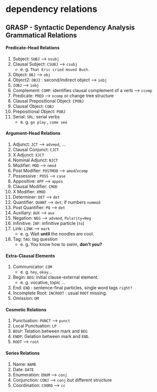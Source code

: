 # dependency relations

## GRASP - Syntactic Dependency Analysis Grammatical Relations 

#### **Predicate-Head Relations**

1. Subject: `SUBJ` --> `nsubj`
2. Clausal Subject: `CSUBJ` --> `csubj`
    - e. g. `That Eric cried moved Bush.` 
3. Object: `OBJ` --> `obj`
4. Object2: `OBJ2` : second/indirect object --> `iobj`
5. `IOBJ`  --> `iobj`
6. Complement: `COMP`: identifies clausal complement of a verb  --> `ccomp`
7. Predicate: `PRED` --> `xcomp` or change tree structure 
8. Clausal Prepositional Object: `CPOBJ`
9. Clausal Object: `COBJ`
10. Prepositional Object: `POBJ`
11. Serial: `SRL`: serial verbs
    - e. g. `go play` , `come see`

#### **Argument-Head Relations**

1. Adjunct: `JCT` --> `advmod`, ...
2. Clausal Conjunct: `CJCT`
3. X Adjunct: `XJCT`
4. Nominal Adjunct: `NJCT`
5. Modifier: `MOD` --> `nmod`
6. Post Modifier: `POSTMOD` --> `amod`/`xcomp`
7. Possessive : `POSS`  --> `case`
8. Appositive: `APP`  --> `appos`
9. Clausal Modifier: `CMOD`
10. X Modifier: `XMOD`
11. Determiner: `DET` --> `det`
12. Quantifier: `QUANT` --> `det`; if numbers `nummod`
13. Post Quantifier: `PQ` --> `det`
14. Auxiliary: `AUX` --> `aux`
15. Negation: `NEG` --> `advmod`, `Polarity=Neg`
16. Infinitive: `INF`: infinitive particle (`to`)
17. Link: `LINK`  --> `mark`
    - e. g. Wait **until** the noodles are cool.
18. Tag: `TAG`: tag question
    - e. g. You know how to swim, **don't you?**

#### **Extra-Clausal Elements**
1. Communicator: `COM` 
    - e. g. `hey`, `okay`...
2. Begin: `BEG`: initial clause-external element.
    - e. g. vocative, topic ...
3. End: `END` : sentence-final particles, single word tags `right?`
4. Incomplete Root: `INCROOT` : usual `ROOT` missing.
5. Omission: `OM`

#### **Cosmetic Relations**
1. Punctuation: `PUNCT` --> `punct`
2. Local Punctuation: `LP`
3. `BEGP`: Telation between  mark and `BEG`
4. `ENDP`: Gelation between mark and `END`.
5. `ROOT` --> `root`
    
#### **Series Relations**
1. Name: `NAME`
2. Date: `DATE`
3. Enumeration: `ENUM`  --> `conj`
4. Conjunction: `CONJ`  --> `conj` but different structure
5. Coordination: `COORD`  --> `cc`
